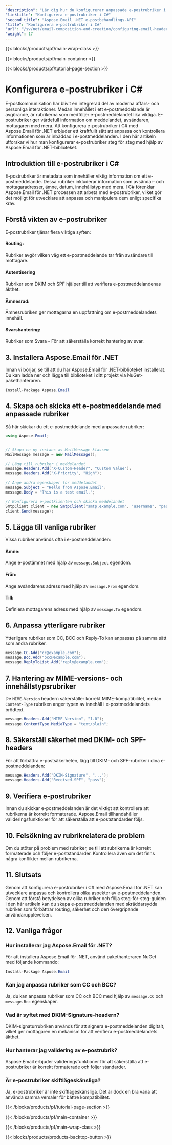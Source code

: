 ```yaml
---
"description": "Lär dig hur du konfigurerar anpassade e-postrubriker i C# med Aspose.Email för .NET. Steg-för-steg-guide med inkluderad källkod. Förbättra e-postkontroll och säkerhet."
"linktitle": "Konfigurera e-postrubriker i C#"
"second_title": "Aspose.Email .NET e-postbehandlings-API"
"title": "Konfigurera e-postrubriker i C#"
"url": "/sv/net/email-composition-and-creation/configuring-email-headers-in-csharp/"
"weight": 17
---
```


{{< blocks/products/pf/main-wrap-class >}}

{{< blocks/products/pf/main-container >}}

{{< blocks/products/pf/tutorial-page-section >}}

# Konfigurera e-postrubriker i C#


E-postkommunikation har blivit en integrerad del av moderna affärs- och personliga interaktioner. Medan innehållet i ett e-postmeddelande är avgörande, är rubrikerna som medföljer e-postmeddelandet lika viktiga. E-postrubriker ger värdefull information om meddelandet, avsändaren, mottagaren med mera. Att konfigurera e-postrubriker i C# med Aspose.Email för .NET erbjuder ett kraftfullt sätt att anpassa och kontrollera informationen som är inbäddad i e-postmeddelanden. I den här artikeln utforskar vi hur man konfigurerar e-postrubriker steg för steg med hjälp av Aspose.Email för .NET-biblioteket.

## Introduktion till e-postrubriker i C#

E-postrubriker är metadata som innehåller viktig information om ett e-postmeddelande. Dessa rubriker inkluderar information som avsändar- och mottagaradresser, ämne, datum, innehållstyp med mera. I C# förenklar Aspose.Email för .NET processen att arbeta med e-postrubriker, vilket gör det möjligt för utvecklare att anpassa och manipulera dem enligt specifika krav.

## Förstå vikten av e-postrubriker

E-postrubriker tjänar flera viktiga syften:
#### Routing: 
Rubriker avgör vilken väg ett e-postmeddelande tar från avsändare till mottagare.
#### Autentisering
Rubriker som DKIM och SPF hjälper till att verifiera e-postmeddelandenas äkthet.
#### Ämnesrad: 
Ämnesrubriken ger mottagarna en uppfattning om e-postmeddelandets innehåll.
#### Svarshantering: 
Rubriker som Svara - För att säkerställa korrekt hantering av svar.

## 3. Installera Aspose.Email för .NET

Innan vi börjar, se till att du har Aspose.Email för .NET-biblioteket installerat. Du kan ladda ner och lägga till biblioteket i ditt projekt via NuGet-pakethanteraren.

```csharp
Install-Package Aspose.Email
```

## 4. Skapa och skicka ett e-postmeddelande med anpassade rubriker

Så här skickar du ett e-postmeddelande med anpassade rubriker:

```csharp
using Aspose.Email;


// Skapa en ny instans av MailMessage-klassen
MailMessage message = new MailMessage();

// Lägg till rubriker i meddelandet
message.Headers.Add("X-Custom-Header", "Custom Value");
message.Headers.Add("X-Priority", "High");

// Ange andra egenskaper för meddelandet
message.Subject = "Hello from Aspose.Email";
message.Body = "This is a test email.";

// Konfigurera e-postklienten och skicka meddelandet
SmtpClient client = new SmtpClient("smtp.example.com", "username", "password");
client.Send(message);
```

## 5. Lägga till vanliga rubriker

Vissa rubriker används ofta i e-postmeddelanden:

#### Ämne: 
Ange e-postämnet med hjälp av `message.Subject` egendom.
#### Från: 
Ange avsändarens adress med hjälp av `message.From` egendom.
#### Till: 
Definiera mottagarens adress med hjälp av `message.To` egendom.

## 6. Anpassa ytterligare rubriker

Ytterligare rubriker som CC, BCC och Reply-To kan anpassas på samma sätt som andra rubriker.

```csharp
message.CC.Add("cc@example.com");
message.Bcc.Add("bcc@example.com");
message.ReplyToList.Add("reply@example.com");
```

## 7. Hantering av MIME-versions- och innehållstypsrubriker

De `MIME-Version` headern säkerställer korrekt MIME-kompatibilitet, medan `Content-Type` rubriken anger typen av innehåll i e-postmeddelandets brödtext.

```csharp
message.Headers.Add("MIME-Version", "1.0");
message.ContentType.MediaType = "text/plain";
```

## 8. Säkerställ säkerhet med DKIM- och SPF-headers

För att förbättra e-postsäkerheten, lägg till DKIM- och SPF-rubriker i dina e-postmeddelanden:

```csharp
message.Headers.Add("DKIM-Signature", "...");
message.Headers.Add("Received-SPF", "pass");
```

## 9. Verifiera e-postrubriker

Innan du skickar e-postmeddelanden är det viktigt att kontrollera att rubrikerna är korrekt formaterade. Aspose.Email tillhandahåller valideringsfunktioner för att säkerställa att e-poststandarder följs.

## 10. Felsökning av rubrikrelaterade problem

Om du stöter på problem med rubriker, se till att rubrikerna är korrekt formaterade och följer e-poststandarder. Kontrollera även om det finns några konflikter mellan rubrikerna.

## 11. Slutsats

Genom att konfigurera e-postrubriker i C# med Aspose.Email för .NET kan utvecklare anpassa och kontrollera olika aspekter av e-postmeddelanden. Genom att förstå betydelsen av olika rubriker och följa steg-för-steg-guiden i den här artikeln kan du skapa e-postmeddelanden med skräddarsydda rubriker som förbättrar routing, säkerhet och den övergripande användarupplevelsen.

## 12. Vanliga frågor

### Hur installerar jag Aspose.Email för .NET?

För att installera Aspose.Email för .NET, använd pakethanteraren NuGet med följande kommando:
```csharp
Install-Package Aspose.Email
```

### Kan jag anpassa rubriker som CC och BCC?

Ja, du kan anpassa rubriker som CC och BCC med hjälp av `message.CC` och `message.Bcc` egenskaper.

### Vad är syftet med DKIM-Signature-headern?

DKIM-signaturrubriken används för att signera e-postmeddelanden digitalt, vilket ger mottagaren en mekanism för att verifiera e-postmeddelandets äkthet.

### Hur hanterar jag validering av e-postrubrik?

Aspose.Email erbjuder valideringsfunktioner för att säkerställa att e-postrubriker är korrekt formaterade och följer standarder.

### Är e-postrubriker skiftlägeskänsliga?

Ja, e-postrubriker är inte skiftlägeskänsliga. Det är dock en bra vana att använda samma versaler för bättre kompatibilitet.

{{< /blocks/products/pf/tutorial-page-section >}}

{{< /blocks/products/pf/main-container >}}

{{< /blocks/products/pf/main-wrap-class >}}

{{< blocks/products/products-backtop-button >}}